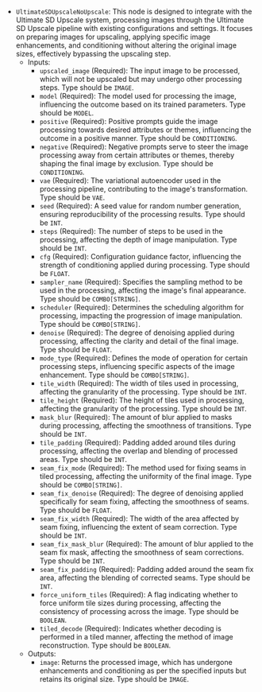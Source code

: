 - `UltimateSDUpscaleNoUpscale`: This node is designed to integrate with the Ultimate SD Upscale system, processing images through the Ultimate SD Upscale pipeline with existing configurations and settings. It focuses on preparing images for upscaling, applying specific image enhancements, and conditioning without altering the original image sizes, effectively bypassing the upscaling step.
    - Inputs:
        - `upscaled_image` (Required): The input image to be processed, which will not be upscaled but may undergo other processing steps. Type should be `IMAGE`.
        - `model` (Required): The model used for processing the image, influencing the outcome based on its trained parameters. Type should be `MODEL`.
        - `positive` (Required): Positive prompts guide the image processing towards desired attributes or themes, influencing the outcome in a positive manner. Type should be `CONDITIONING`.
        - `negative` (Required): Negative prompts serve to steer the image processing away from certain attributes or themes, thereby shaping the final image by exclusion. Type should be `CONDITIONING`.
        - `vae` (Required): The variational autoencoder used in the processing pipeline, contributing to the image's transformation. Type should be `VAE`.
        - `seed` (Required): A seed value for random number generation, ensuring reproducibility of the processing results. Type should be `INT`.
        - `steps` (Required): The number of steps to be used in the processing, affecting the depth of image manipulation. Type should be `INT`.
        - `cfg` (Required): Configuration guidance factor, influencing the strength of conditioning applied during processing. Type should be `FLOAT`.
        - `sampler_name` (Required): Specifies the sampling method to be used in the processing, affecting the image's final appearance. Type should be `COMBO[STRING]`.
        - `scheduler` (Required): Determines the scheduling algorithm for processing, impacting the progression of image manipulation. Type should be `COMBO[STRING]`.
        - `denoise` (Required): The degree of denoising applied during processing, affecting the clarity and detail of the final image. Type should be `FLOAT`.
        - `mode_type` (Required): Defines the mode of operation for certain processing steps, influencing specific aspects of the image enhancement. Type should be `COMBO[STRING]`.
        - `tile_width` (Required): The width of tiles used in processing, affecting the granularity of the processing. Type should be `INT`.
        - `tile_height` (Required): The height of tiles used in processing, affecting the granularity of the processing. Type should be `INT`.
        - `mask_blur` (Required): The amount of blur applied to masks during processing, affecting the smoothness of transitions. Type should be `INT`.
        - `tile_padding` (Required): Padding added around tiles during processing, affecting the overlap and blending of processed areas. Type should be `INT`.
        - `seam_fix_mode` (Required): The method used for fixing seams in tiled processing, affecting the uniformity of the final image. Type should be `COMBO[STRING]`.
        - `seam_fix_denoise` (Required): The degree of denoising applied specifically for seam fixing, affecting the smoothness of seams. Type should be `FLOAT`.
        - `seam_fix_width` (Required): The width of the area affected by seam fixing, influencing the extent of seam correction. Type should be `INT`.
        - `seam_fix_mask_blur` (Required): The amount of blur applied to the seam fix mask, affecting the smoothness of seam corrections. Type should be `INT`.
        - `seam_fix_padding` (Required): Padding added around the seam fix area, affecting the blending of corrected seams. Type should be `INT`.
        - `force_uniform_tiles` (Required): A flag indicating whether to force uniform tile sizes during processing, affecting the consistency of processing across the image. Type should be `BOOLEAN`.
        - `tiled_decode` (Required): Indicates whether decoding is performed in a tiled manner, affecting the method of image reconstruction. Type should be `BOOLEAN`.
    - Outputs:
        - `image`: Returns the processed image, which has undergone enhancements and conditioning as per the specified inputs but retains its original size. Type should be `IMAGE`.
